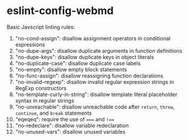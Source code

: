 # eslint-config-webmd

Basic Javscript linting rules:

1. "no-cond-assign": disallow assignment operators in conditional expressions
2. "no-dupe-args": disallow duplicate arguments in function definitions
3. "no-dupe-keys": disallow duplicate keys in object literals
4. "no-duplicate-case": disallow duplicate case labels
5. "no-empty": disallow empty block statements
6. "no-func-assign": disallow reassigning function declarations
7. "no-invalid-regexp": disallow invalid regular expression strings in RegExp constructors
8. "no-template-curly-in-string": disallow template literal placeholder syntax in regular strings
9. "no-unreachable": disallow unreachable code after `return`, `throw`, `continue`, and `break` statements
10. "eqeqeq": require the use of `===` and `!==`
11. "no-redeclare": disallow variable redeclaration
12. "no-unused-vars": disallow unused variables
